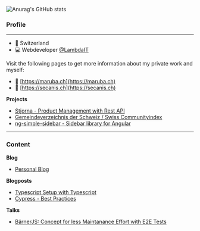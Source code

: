 ![Anurag's GitHub stats](https://github-readme-stats.vercel.app/api?username=matthiasbaldi&count_private=true&show_icons=true&theme=dark)

### Profile

***

- 📌 Switzerland
- 💻 Webdeveloper [@LambdaIT](https://lambda-it.ch)

Visit the following pages to get more information about my private work and myself:

- 👦 [https://maruba.ch](https://maruba.ch)
- 🙌 [https://secanis.ch](https://secanis.ch)

**Projects**

- [Stjorna - Product Management with Rest API](https://stjorna.secanis.ch/)
- [Gemeindeverzeichnis der Schweiz / Swiss Communityindex](https://gemeindeverzeichnis.ch/)
- [ng-simple-sidebar - Sidebar library for Angular](https://secanis.github.io/ng-simple-sidebar/)

***

### Content

**Blog**
 - [Personal Blog](https://maruba.ch/blog)

**Blogposts**

- [Typescript Setup with Typescript](https://lambda-it.ch/blog/post/setup-e2e-cypress-tests-angular)
- [Cypress - Best Practices](https://lambda-it.ch/blog/post/best-practices-with-cypress)

**Talks**

- [BärnerJS: Concept for less Maintanance Effort with E2E Tests](https://lambda-it.ch/cypress_baernerjs.pdf)
